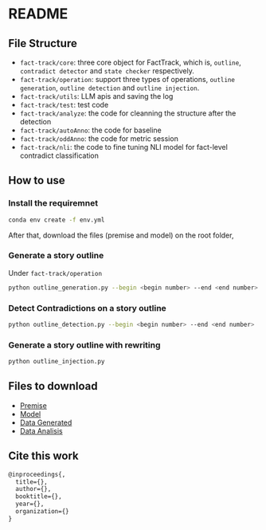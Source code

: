 # README

## File Structure
* `fact-track/core`: three core object for FactTrack, which is, `outline`, `contradict detector` and `state checker` respectively.
* `fact-track/operation`: support three types of operations, `outline generation`, `outline detection` and `outline injection`.
* `fact-track/utils`: LLM apis and saving the log
* `fact-track/test`: test code
* `fact-track/analyze`: the code for cleanning the structure after the detection
* `fact-track/autoAnno`: the code for baseline
* `fact-track/oddAnno`: the code for metric session
* `fact-track/nli`: the code to fine tuning NLI model for fact-level contradict classification

## How to use
### Install the requiremnet 
```bash
conda env create -f env.yml
```
After that, download the files (premise and model) on the root folder, 
### Generate a story outline
Under `fact-track/operation`
```bash
python outline_generation.py --begin <begin number> --end <end number>
```
### Detect Contradictions on a story outline
```bash
python outline_detection.py --begin <begin number> --end <end number>
```
### Generate a story outline with rewriting
```bash
python outline_injection.py
```
## Files to download
* [Premise](https://drive.google.com/file/d/1X-MGuToTBVB_wBk0wFgCFIjPBXaHt8hM/view?usp=sharing)
* [Model](https://drive.google.com/file/d/1W0oe1KkaXUlqQZd5uc7s0AsVkPYoaJjl/view?usp=sharing)
* [Data Generated](https://drive.google.com/file/d/150qsMNI2lmLrsFIfiGwNyxqwZdiJXS5O/view?usp=sharing)
* [Data Analisis](https://drive.google.com/file/d/1XQXv3fGscLEp1dyvNrIqrB6H4miJLWZi/view?usp=sharing)
## Cite this work
```latex
@inproceedings{,
  title={},
  author={},
  booktitle={},
  year={},
  organization={}
}
```

